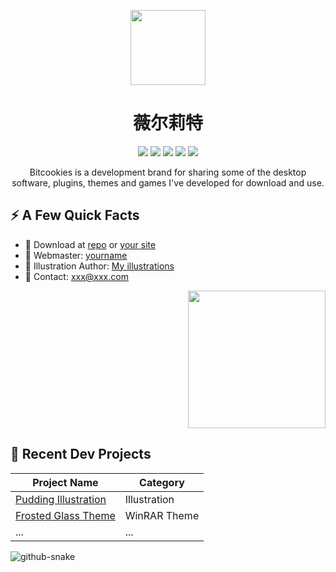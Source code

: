 <p align="center">
  <img src="https://yourdomain.com/logo.png" width="120" />
</p>
<h1 align="center">薇尔莉特</h1>

<p align="center">
  <img src="https://img.shields.io/badge/BITCOOKIES-FFD700?style=flat-square" />
  <img src="https://img.shields.io/badge/Windows-blue?style=flat-square&logo=windows" />
  <img src="https://img.shields.io/badge/macOS-black?style=flat-square&logo=apple" />
  <img src="https://img.shields.io/badge/Linux-orange?style=flat-square&logo=linux" />
  <img src="https://img.shields.io/badge/Visitors-9999-orange" />
</p>

<p align="center">
  Bitcookies is a development brand for sharing some of the desktop software, plugins, themes and games I've developed for download and use.
</p>

## ⚡ A Few Quick Facts

- 🔗 Download at [repo](https://github.com/yourname/yourrepo) or [your site](https://yourdomain.com)
- 👤 Webmaster: [yourname](https://yourdomain.com)
- 🎨 Illustration Author: [My illustrations](#)
- 📨 Contact: xxx@xxx.com

<p align="right">
  <img src="https://yourdomain.com/your-character.png" width="220"/>
</p>

## 📕 Recent Dev Projects

| Project Name              | Category        |
|---------------------------|----------------|
| [Pudding Illustration](#) | Illustration   |
| [Frosted Glass Theme](#)  | WinRAR Theme   |
| ...                       | ...            |



<picture>
  <source media="(prefers-color-scheme: dark)" srcset="https://crazyairer.github.io/crazyairer/github-snake-dark.svg" />
  <source media="(prefers-color-scheme: light)" srcset="https://crazyairer.github.io/crazyairer/github-snake.svg" />
  <img alt="github-snake" src="https://crazyairer.github.io/crazyairer/github-snake.svg" />
</picture>





